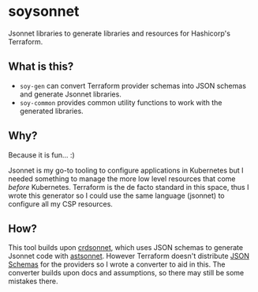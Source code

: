# soysonnet

Jsonnet libraries to generate libraries and resources for Hashicorp's Terraform.

## What is this?

- `soy-gen` can convert Terraform provider schemas into JSON schemas and generate Jsonnet libraries.
- `soy-common` provides common utility functions to work with the generated libraries.

## Why?

Because it is fun... :)

Jsonnet is my go-to tooling to configure applications in Kubernetes but I needed something to manage the more low level resources that come *before* Kubernetes. Terraform is the de facto standard in this space, thus I wrote this generator so I could use the same language (jsonnet) to configure all my CSP resources.

## How?

This tool builds upon [crdsonnet], which uses JSON schemas to generate Jsonnet code with [astsonnet]. However Terraform doesn't distribute [JSON Schemas] for the providers so I wrote a converter to aid in this. The converter builds upon docs and assumptions, so there may still be some mistakes there.

[crdsonnet]: https://github.com/crdsonnet/crdsonnet
[astsonnet]: https://github.com/crdsonnet/astsonnet
[JSON Schemas]: https://json-schema.org/
